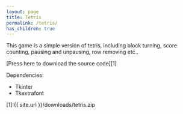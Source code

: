 ```yaml
---
layout: page
title: Tetris
permalink: /tetris/
has_children: true
---
```


This game is a simple version of tetris, including block turning, score counting, pausing and unpausing, row removing etc..

[Press here to download the source code][1]

Dependencies: 
- Tkinter
- Tkextrafont

[1]:{{ site.url }}/downloads/tetris.zip